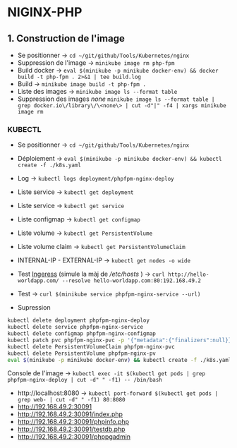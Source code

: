 # NIGINX-PHP

## 1. Construction de l'image


- Se positionner -> `cd ~/git/github/Tools/Kubernetes/nginx`
- Suppression de l'image -> `minikube image rm php-fpm`
- Build docker -> `eval $(minikube -p minikube docker-env) && docker build -t php-fpm . 2>&1 | tee build.log`
- Build -> `minikube image build -t php-fpm .`
- Liste des images -> `minikube image ls --format table`
- Suppression des images *none* `minikube image ls --format table | grep docker.io\/library\/\<none\> | cut -d"|" -f4 | xargs minikube image rm`


### KUBECTL


- Se positionner -> `cd ~/git/github/Tools/Kubernetes/nginx`
- Déploiement -> `eval $(minikube -p minikube docker-env) && kubectl create -f ./k8s.yaml`
- Log -> `kubectl logs deployment/phpfpm-nginx-deploy`
- Liste service -> `kubectl get deployment`
- Liste service -> `kubectl get service`
- Liste configmap -> `kubectl get configmap`
- Liste volume -> `kubectl get PersistentVolume`
- Liste volume claim -> `kubectl get PersistentVolumeClaim`
- INTERNAL-IP - EXTERNAL-IP -> `kubectl get nodes -o wide`
- Test [Ingeress](https://blog.knoldus.com/how-to-create-ingress-rules-in-kubernetes-using-minikube/#what-is-ingress) (simule la màj de */etc/hosts* ) -> `curl http://hello-worldapp.com/ --resolve hello-worldapp.com:80:192.168.49.2`
- Test -> `curl $(minikube service phpfpm-nginx-service --url)`

- Supression


```bash
kubectl delete deployment phpfpm-nginx-deploy
kubectl delete service phpfpm-nginx-service
kubectl delete configmap phpfpm-nginx-configmap
kubectl patch pvc phpfpm-nginx-pvc -p '{"metadata":{"finalizers":null}}'
kubectl delete PersistentVolumeClaim phpfpm-nginx-pvc
kubectl delete PersistentVolume phpfpm-nginx-pv
eval $(minikube -p minikube docker-env) && kubectl create -f ./k8s.yaml
```


Console de l'image -> `kubectl exec -it $(kubectl get pods | grep phpfpm-nginx-deploy | cut -d" " -f1) -- /bin/bash`

- http://localhost:8080 -> `kubectl port-forward $(kubectl get pods | grep web- | cut -d" " -f1) 80:8080`
- http://192.168.49.2:30091
- http://192.168.49.2:30091/index.php
- http://192.168.49.2:30091/phpinfo.php
- http://192.168.49.2:30091/testdb.php
- http://192.168.49.2:30091/phppgadmin